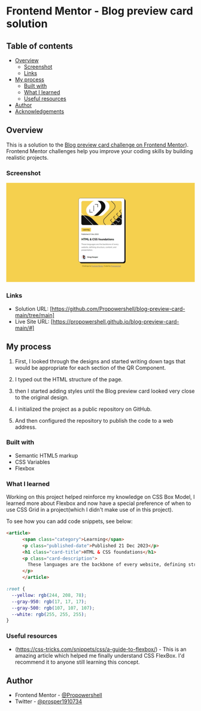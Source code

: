 # Frontend Mentor - Blog preview card solution

## Table of contents

- [Overview](#overview)
  - [Screenshot](#screenshot)
  - [Links](#links)
- [My process](#my-process)
  - [Built with](#built-with)
  - [What I learned](#what-i-learned)
  - [Useful resources](#useful-resources)
- [Author](#author)
- [Acknowledgements](#acknowledgements)

## Overview
This is a solution to the [Blog preview card challenge on Frontend Mentor](https://www.frontendmentor.io/challenges/blog-preview-card-ckPaj01IcS)). Frontend Mentor challenges help you improve your coding skills by building realistic projects. 

### Screenshot

![](./assets/images/Screenshot_7-9-2024_19440_127.0.0.1.jpeg)

### Links

- Solution URL: [https://github.com/Propowershell/blog-preview-card-main/tree/main]
- Live Site URL: [https://propowershell.github.io/blog-preview-card-main/#]

## My process

1. First, I looked through the designs and started writing down tags that would be appropriate for each section of the QR Component.

2. I typed out the HTML structure of the page.

3. then I started adding styles until the Blog preview card looked very close to the original design.

4. I initialized the project as a public repository on GitHub.

5. And then configured the repository to publish the code to a web address.

### Built with

- Semantic HTML5 markup
- CSS Variables
- Flexbox

### What I learned

Working on this project helped reinforce my knowledge on CSS Box Model, I learned more about Flexbox and now have a special preference of when to use CSS Grid in a project(which I didn't make use of in this project).

To see how you can add code snippets, see below:

```html
<article>
      <span class="category">Learning</span>
      <p class="published-date">Published 21 Dec 2023</p>
      <h1 class="card-title">HTML & CSS foundations</h1>
      <p class="card-description">
        These languages are the backbone of every website, defining structure, content, and presentation.
      </p>
      </article>
```
```css
:root {
  --yellow: rgb(244, 208, 78);
  --gray-950: rgb(17, 17, 17);
  --gray-500: rgb(107, 107, 107);
  --white: rgb(255, 255, 255);
}
```

### Useful resources

- (https://css-tricks.com/snippets/css/a-guide-to-flexbox/) - This is an amazing article which helped me finally understand CSS FlexBox. I'd recommend it to anyone still learning this concept.

## Author

- Frontend Mentor - [@Propowershell](https://www.frontendmentor.io/profile/Propowershell)
- Twitter - [@prosper1910734](https://www.twitter.com/prosper1910734)
